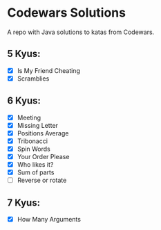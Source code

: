 # Codewars Solutions

A repo with Java solutions to katas from Codewars.

## 5 Kyus:
- [x] Is My Friend Cheating 
- [x] Scramblies 

## 6 Kyus:
- [x] Meeting
- [x] Missing Letter
- [x] Positions Average
- [x] Tribonacci 
- [x] Spin Words
- [x] Your Order Please
- [x] Who likes it?
- [x] Sum of parts
- [ ] Reverse or rotate

## 7 Kyus:
- [x] How Many Arguments






